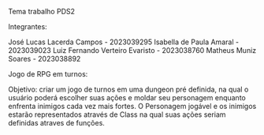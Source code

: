 Tema trabalho PDS2

Integrantes: 

José Lucas Lacerda Campos - 2023039295
Isabella de Paula Amaral - 2023039023
Luiz Fernando Verteiro Evaristo - 2023038760
Matheus Muniz Soares - 2023038892

Jogo de RPG em turnos:

Objetivo: criar um jogo de turnos em uma dungeon pré definida, na qual o usuário poderá escolher suas ações e moldar seu personagem enquanto enfrenta inimigos cada vez mais fortes. 
O Personagem jogável e os inimigos estarão representados através de Class na qual suas ações seriam definidas atraves de funções.
